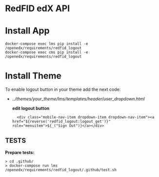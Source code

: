 # RedFID edX API

# Install App

    docker-compose exec lms pip install -e /openedx/requirements/redfid_logout
    docker-compose exec cms pip install -e /openedx/requirements/redfid_logout

# Install Theme

To enable logout button in your theme add the next code:

- _../themes/your_theme/lms/templates/header/user_dropdown.html_

    **edit logout button**

        <div class="mobile-nav-item dropdown-item dropdown-nav-item"><a href="${reverse('redfid_logout:logout_get')}" role="menuitem">${_("Sign Out")}</a></div>


## TESTS
**Prepare tests:**

    > cd .github/
    > docker-compose run lms /openedx/requirements/redfid_logout/.github/test.sh
